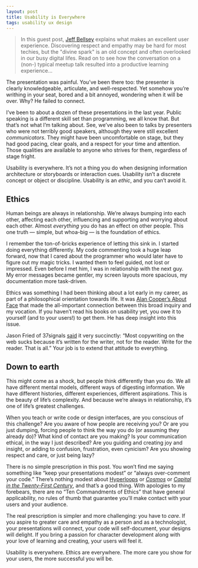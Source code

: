 ```yaml
---
layout: post
title: Usability is Everywhere
tags: usability ux design
---
```

    
<blockquote class="twitter-tweet" lang="en">
In this guest post, <a href="http://www.futureground.net/?utm_source=totmulder&utm_medium=web&utm_campaign=uie201406">Jeff Bellsey</a> explains what makes an excellent user experience.  Discovering respect and empathy may be hard for most techies, but the "divine spark" is an old concept and often overlooked in our busy digital lifes. Read on to see how the conversation on a (non-) typical meetup talk resulted into a productive learning experience...
</blockquote>

The presentation was painful. You’ve been there too: the presenter is clearly knowledgeable, articulate, and well-respected. Yet somehow you’re writhing in your seat, bored and a bit annoyed, wondering when it will be over. Why? He failed to connect. 

I’ve been to about a dozen of these presentations in the last year. Public speaking is a different skill set than programming, we all know that. But that’s not what I’m talking about. See, we’ve also been to talks by presenters who were not terribly good speakers, although they were still excellent *communicators*. They might have been uncomfortable on stage, but they had good pacing, clear goals, and a respect for your time and attention. Those qualities are available to anyone who strives for them, regardless of stage fright.

Usability is everywhere. It’s not a thing you do when designing information architecture or storyboards or interaction cues. Usability isn’t a discrete concept or object or discipline. Usability is an *ethic*, and you can’t avoid it.

## Ethics

Human beings are always in relationship. We’re always bumping into each other, affecting each other, influencing and supporting and worrying about each other. Almost *everything* you do has an effect on other people. This one truth — simple, but whoa-big — is the foundation of ethics.

I remember the ton-of-bricks experience of letting this sink in. I started doing everything differently. My code commenting took a huge leap forward, now that I cared about the programmer who would later have to figure out my magic tricks. I wanted them to feel guided, not lost or impressed. Even before I met him, I was in relationship with the next guy. My error messages became gentler, my screen layouts more spacious, my documentation more task-driven.

Ethics was something I had been thinking about a lot early in my career, as part of a philosophical orientation towards life. It was [Alan Cooper’s About Face](http://www.amazon.com/gp/product/1568843224/ref=as_li_tl?ie=UTF8&camp=1789&creative=390957&creativeASIN=1568843224&linkCode=as2&tag=goitogro-20&linkId=7YMD5VKVRJ3PCPYV) that made the all-important connection between this broad inquiry and my vocation. If you haven’t read his books on usability yet, you owe it to yourself (and to your users!) to get them. He has deep insight into this issue.

Jason Fried of 37signals [said](http://signalvnoise.com/posts/454-why-most-copywriting-on-the-web-sucks) it very succinctly: “Most copywriting on the web sucks because it’s written for the writer, not for the reader. Write for the reader. That is all.” Your job is to extend that attitude to everything.

## Down to earth

This might come as a shock, but people think differently than you do. We all have different mental models, different ways of digesting information. We have different histories, different experiences, different aspirations. This is the beauty of life’s complexity. And because we’re always in relationship, it’s one of life’s greatest challenges.

When you teach or write code or design interfaces, are you conscious of this challenge? Are you aware of how people are receiving you? Or are you just dumping, forcing people to think the way you do (or assuming they already do)? What kind of contact are you making? Is your communication ethical, in the way I just described? Are you guiding and creating joy and insight, or adding to confusion, frustration, even cynicism? Are you showing respect and care, or just being lazy?

There is no simple prescription in this post. You won’t find me saying something like “keep your presentations modest” or “always over-comment your code.” There’s nothing modest about [Hyperloops](http://www.spacex.com/hyperloop) or [*Cosmos*](http://www.cosmosontv.com/) or [*Capital in the Twenty-First Century*](http://www.amazon.com/gp/product/067443000X/ref=as_li_tl?ie=UTF8&camp=1789&creative=390957&creativeASIN=067443000X&linkCode=as2&tag=goitogro-20&linkId=PDWF53HV5SU6HEUO), and that’s a good thing. With apologies to my forebears, there are no “Ten Commandments of Ethics” that have general applicability, no rules of thumb that guarantee you’ll make contact with your users and your audience. 

The real prescription is simpler and more challenging: you have to *care*. If you aspire to greater care and empathy as a person and as a technologist, your presentations will connect, your code will self-document, your designs will delight. If you bring a passion for character development along with your love of learning and creating, your users will feel it.

Usability is everywhere. Ethics are everywhere. The more care you show for your users, the more successful you will be.

